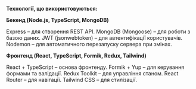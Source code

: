 **Технології, що використовуються:**

**Бекенд (Node.js, TypeScript, MongoDB)**

Express – для створення REST API.
MongoDB (Mongoose) – для роботи з базою даних.
JWT (jsonwebtoken) – для автентифікації користувачів.
Nodemon – для автоматичного перезапуску сервера при змінах.

**Фронтенд (React, TypeScript, Formik, Redux, Tailwind)**

React + TypeScript – основа фронтенду.
Formik + Yup – для керування формами та валідації.
Redux Toolkit – для управління станом.
React Router – для навігації.
Tailwind CSS – для стилізації.